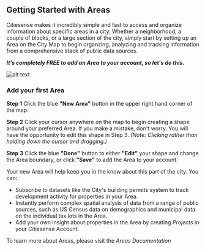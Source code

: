 ## Getting Started with Areas
Citiesense makes it incredibly simple and fast to access and organize information about specific areas in a city. Whether a neighborhood, a couple of blocks, or a large section of the city, simply start by setting up an Area on the City Map to begin organzing, analyzing and tracking information from a comprehensive stack of public data sources. 
 
*__It's completely FREE to add an Area to your account, so let's do this.__*
 
 


![alt text](https://farm3.staticflickr.com/2920/33354861740_f6ccf795b3_b.jpg "Add your first Area")


### Add your first Area


__Step 1__
Click the blue __"New Area"__ button in the upper right hand corner of the map. 


__Step 2__
Click your cursor anywhere on the map to begin creating a shape around your preferred Area. If you make a mistake, don't worry. You will have the opportunity to edit this shape in Step 3. _(Note: Clicking rather than holding down the cursor and dragging.)_
 
 
 __Step 3__
 Click the blue __"Done"__ button to either __"Edit"__ your shape and change the Area boundary, or click __"Save"__ to add the Area to your account. 
 
Your new Area will help keep you in the know about this part of the city. You can:

- Subscribe to datasets like the City's building permits system to track development activity for properties in your Area.  
- Instantly perform complex spatial analysis of data from a range of public sources, such as US Census data on demographics and municipal data on the individual tax lots in the Area. 
- Add your own insight about properties in the Area by creating _Projects_ in your Citiesense Account. 

To learn more about Areas, please visit the _Areas Documentation_




